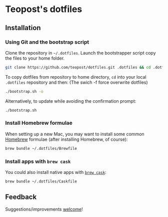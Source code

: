 # Teopost's dotfiles

## Installation

### Using Git and the bootstrap script

Clone the repository in `~/.dotfiles`. Launch the bootstrapper script copy the files to your home folder.

```bash
git clone https://github.com/teopost/dotfiles.git .dotfiles && cd .dotfiles && ./bootstrap.sh
```

To copy dotfiles from repository to home directory, `cd` into your local `.dotfiles` repository and then:
(The swich -f force overwrite dotfiles)

```bash
./bootstrap.sh -o
```

Alternatively, to update while avoiding the confirmation prompt:

```bash
./bootstrap.sh
```

### Install Homebrew formulae

When setting up a new Mac, you may want to install some common [Homebrew](http://brew.sh/) formulae (after installing Homebrew, of course):

```bash
brew bundle ~/.dotfiles/Brewfile
```

### Install apps with `brew cask`

You could also install native apps with [`brew cask`](https://github.com/phinze/homebrew-cask):

```bash
brew bundle ~/.dotfiles/Caskfile
```

## Feedback

Suggestions/improvements
[welcome](https://github.com/teopost/dotfiles/issues)!


